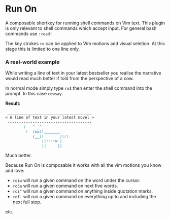 Run On
======

A composable shortkey for running shell commands on Vim text.
This plugin is only relevant to shell commands which accept input. For general bash commands use `:read!`

The key strokes `ro` can be applied to Vim motions and visual seletion.
At this stage this is limited to one line only.

### A real-world example
While writing a line of text in your latest bestseller you realise the narrative would read much better if told from the perspective of a cow.

In normal mode simply type `ro$` then enter the shell command into the prompt. In this case `cowsay`.

**Result:**
```markdown
 _____________________________________
< A line of text in your latest novel >
 -------------------------------------
        \   ^__^
         \  (oo)\_______
            (__)\       )\/\
                ||----w |
                ||     ||
```

Much better.

Because Run On is composable it works with all the vim motions you know and love:
- `roiw` will run a given command on the word under the cursor.
- `ro5e` will run a given command on next five words.
- `roi"` will run a given command on anything inside quotation marks.
- `rof.` will run a given command on everything up to and including the next full stop.

etc.




